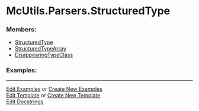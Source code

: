 # <a id="McUtils.Parsers.StructuredType">McUtils.Parsers.StructuredType</a>
    


### Members:

  - [StructuredType](StructuredType/StructuredType.md)
  - [StructuredTypeArray](StructuredType/StructuredTypeArray.md)
  - [DisappearingTypeClass](StructuredType/DisappearingTypeClass.md)

### Examples:



___

[Edit Examples](https://github.com/McCoyGroup/References/edit/gh-pages/Documentation/examples/McUtils/Parsers/StructuredType.md) or 
[Create New Examples](https://github.com/McCoyGroup/References/new/gh-pages/?filename=Documentation/examples/McUtils/Parsers/StructuredType.md) <br/>
[Edit Template](https://github.com/McCoyGroup/References/edit/gh-pages/Documentation/templates/McUtils/Parsers/StructuredType.md) or 
[Create New Template](https://github.com/McCoyGroup/References/new/gh-pages/?filename=Documentation/templates/McUtils/Parsers/StructuredType.md) <br/>
[Edit Docstrings](https://github.com/McCoyGroup/McUtils/edit/master/Parsers/StructuredType/__init__.py?message=Update%20Docs)